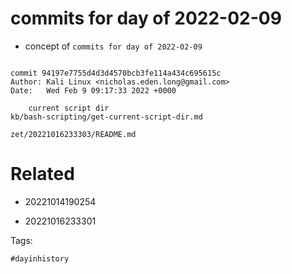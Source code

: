 # commits for day of 2022-02-09

- concept of `commits for day of 2022-02-09`

```

commit 94197e7755d4d3d4570bcb3fe114a434c695615c
Author: Kali Linux <nicholas.eden.long@gmail.com>
Date:   Wed Feb 9 09:17:33 2022 +0000

    current script dir
kb/bash-scripting/get-current-script-dir.md
```

` zet/20221016233303/README.md `

# Related

- 20221014190254

- 20221016233301

Tags:

    #dayinhistory
